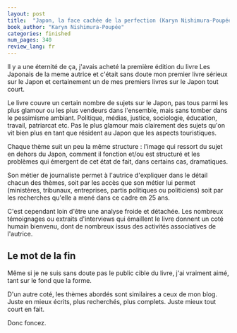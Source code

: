 ```yaml
---
layout: post
title:  "Japon, la face cachée de la perfection (Karyn Nishimura-Poupée)"
book_author: "Karyn Nishimura-Poupée"
categories: finished
num_pages: 340
review_lang: fr
---
```


Il y a une éternité de ça, j'avais acheté la première édition du livre Les Japonais de la meme autrice et c'était sans doute mon premier livre sérieux sur le Japon et certainement un de mes premiers livres sur le Japon tout court.

Le livre couvre un certain nombre de sujets sur le Japon, pas tous parmi les plus glamour ou les plus vendeurs dans l'ensemble, mais sans tomber dans le pessimisme ambiant. Politique, médias, justice, sociologie, éducation, travail, patriarcat etc. Pas le plus glamour mais clairement des sujets qu'on vit bien plus en tant que résident au Japon que les aspects touristiques.

Chaque thème suit un peu la même structure : l'image qui ressort du sujet en dehors du Japon, comment il fonction et/ou est structuré et les problèmes qui émergent de cet état de fait, dans certains cas, dramatiques.

Son métier de journaliste permet à l'autrice d'expliquer dans le détail chacun des thèmes, soit par les accès que son métier lui permet (ministères, tribunaux, entreprises, partis politiques ou politiciens) soit par les recherches qu'elle a mené dans ce cadre en 25 ans.

C'est cependant loin d'être une analyse froide et détachée. Les nombreux témoignages ou extraits d'interviews qui émaillent le livre donnent un coté humain bienvenu, dont de nombreux issus des activités associatives de l'autrice.

## Le mot de la fin

Même si je ne suis sans doute pas le public cible du livre, j'ai vraiment aimé, tant sur le fond que la forme.

D'un autre coté, les thèmes abordés sont similaires a ceux de mon blog. Juste en mieux écrits, plus recherchés, plus complets. Juste mieux tout court en fait.

Donc foncez.